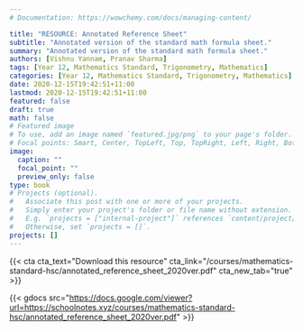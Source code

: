 ```yaml
---
# Documentation: https://wowchemy.com/docs/managing-content/

title: "RESOURCE: Annotated Reference Sheet"
subtitle: "Annotated version of the standard math formula sheet."
summary: "Annotated version of the standard math formula sheet."
authors: [Vishnu Yannam, Pranav Sharma]
tags: [Year 12, Mathematics Standard, Trigonometry, Mathematics]
categories: [Year 12, Mathematics Standard, Trigonometry, Mathematics]
date: 2020-12-15T19:42:51+11:00
lastmod: 2020-12-15T19:42:51+11:00
featured: false
draft: true
math: false
# Featured image
# To use, add an image named `featured.jpg/png` to your page's folder.
# Focal points: Smart, Center, TopLeft, Top, TopRight, Left, Right, BottomLeft, Bottom, BottomRight.
image:
  caption: ""
  focal_point: ""
  preview_only: false
type: book
# Projects (optional).
#   Associate this post with one or more of your projects.
#   Simply enter your project's folder or file name without extension.
#   E.g. `projects = ["internal-project"]` references `content/project/deep-learning/index.md`.
#   Otherwise, set `projects = []`.
projects: []
---
```


{{< cta cta_text="Download this resource" cta_link="/courses/mathematics-standard-hsc/annotated_reference_sheet_2020ver.pdf" cta_new_tab="true" >}}

{{< gdocs src="https://docs.google.com/viewer?url=https://schoolnotes.xyz/courses/mathematics-standard-hsc/annotated_reference_sheet_2020ver.pdf" >}}